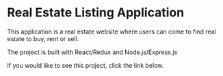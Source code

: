 # Real Estate Listing Application

This application is a real estate website where users can come to find real estate to buy, rent or sell.

The project is built with React/Redux and Node.js/Express.js

If you would like to see this project, click the link below.


